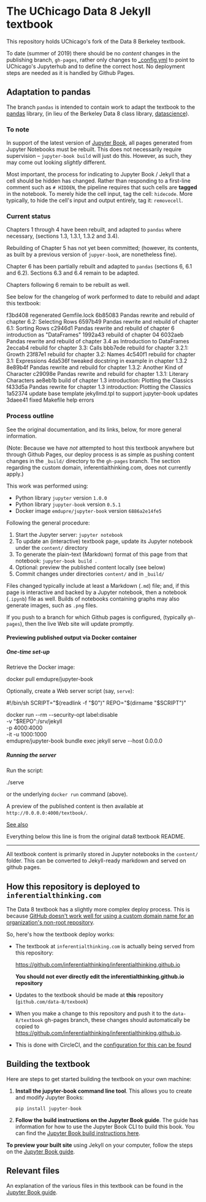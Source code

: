 # The UChicago Data 8 Jekyll textbook

This repository holds UChicago's fork of the Data 8 Berkeley textbook.

To date (summer of 2019) there should be no *content* changes in the publishing branch, `gh-pages`, rather only changes to [\_config.yml](_config.yml) to point to UChicago's Jupyterhub and to define the correct host. No deployment steps are needed as it is handled by Github Pages. 

## Adaptation to pandas

The branch `pandas` is intended to contain work to adapt the textbook to the [pandas](https://pandas.pydata.org/) library, (in lieu of the Berkeley Data 8 class library, [datascience](https://github.com/data-8/datascience)).

### To note

In support of the latest version of [Jupyter Book](https://jupyter.org/jupyter-book/), all pages generated from Jupyter Notebooks must be rebuilt. This does not necessarily require supervision &ndash; `jupyter-book build` will just do this. However, as such, they may come out looking *slightly* different.

Most important, the process for indicating to Jupyter Book / Jekyll that a cell should be hidden has changed. Rather than responding to a first-line comment such as `# HIDDEN`, the pipeline requires that such cells are **tagged** in the notebook. To merely hide the cell input, tag the cell: `hidecode`. More typically, to hide the cell's input and output entirely, tag it: `removecell`.

### Current status

Chapters 1 through 4 have been rebuilt, and adapted to `pandas` where necessary, (sections 1.3, 1.3.1, 1.3.2 and 3.4).

Rebuilding of Chapter 5 has not yet been committed; (however, its contents, as built by a previous version of `jupyer-book`, are nonetheless fine).

Chapter 6 has been partially rebuilt and adapted to `pandas` (sections 6, 6.1 and 6.2). Sections 6.3 and 6.4 remain to be adapted.

Chapters following 6 remain to be rebuilt as well.

See below for the changelog of work performed to date to rebuild and adapt this textbook:

  f3bd408 regenerated Gemfile.lock
  6b85083 Pandas rewrite and rebuild of chapter 6.2: Selecting Rows
  6597b49 Pandas rewrite and rebuild of chapter 6.1: Sorting Rows
  c2946d1 Pandas rewrite and rebuild of chapter 6 introduction as "DataFrames"
  1992a43 rebuild of chapter 04
  6032aeb Pandas rewrite and rebuild of chapter 3.4 as Introduction to DataFrames
  2eccab4 rebuild for chapter 3.3: Calls
  bbb7ede rebuild for chapter 3.2.1: Growth
  23f87e1 rebuild for chapter 3.2: Names
  4c540f1 rebuild for chapter 3.1: Expressions
  4da536f tweaked docstring in example in chapter 1.3.2
  8e89b4f Pandas rewrite and rebuild for chapter 1.3.2: Another Kind of Character
  c29098e Pandas rewrite and rebuild for chapter 1.3.1: Literary Characters
  ae8eb1b build of chapter 1.3 introduction: Plotting the Classics
  f433d5a Pandas rewrite for chapter 1.3 introduction: Plotting the Classics
  1a52374 update base template jekyllmd.tpl to support jupyter-book updates
  3daee41 fixed Makefile help errors

### Process outline

See the original documentation, and its links, below, for more general information.

(Note: Because we have *not* attempted to host this textbook anywhere but through Github Pages, our deploy process is as simple as pushing content changes in the `_build/` directory to the `gh-pages` branch. The section regarding the custom domain, inferentialthinking.com, does not currently apply.)

This work was performed using:

* Python library `jupyter` version `1.0.0`
* Python library `jupyter-book` version `0.5.1`
* Docker image `emdupre/jupyter-book` version `6886a2e14fe5`

Following the general procedure:

1. Start the Jupyter server: `jupyter notebook`
1. To update an (interactive) textbook page, update its Jupyter notebook under the `content/` directory
1. To generate the plain-text (Markdown) format of this page from that notebook: `jupyter-book build .`
1. Optional: preview the published content locally (see below)
1. Commit changes under directories `content/` and in `_build/`

Files changed typically include at least a Markdown (`.md`) file; and, if this page is interactive and backed by a Jupyter notebook, then a notebook (`.ipynb`) file as well. Builds of notebooks containing graphs may also generate images, such as `.png` files.

If you push to a branch for which Github pages is configured, (typically `gh-pages`), then the live Web site will update promptly.

#### Previewing published output via Docker container

##### One-time set-up

Retrieve the Docker image:

  docker pull emdupre/jupyter-book

Optionally, create a Web server script (say, `serve`):

  #!/bin/sh
  SCRIPT="$(readlink -f "$0")"
  REPO="$(dirname "$SCRIPT")"
  
  docker run --rm --security-opt label:disable  \
     -v "$REPO":/srv/jekyll \
     -p 4000:4000 \
     -it -u 1000:1000 \
     emdupre/jupyter-book bundle exec jekyll serve --host 0.0.0.0

##### Running the server

Run the script:

  ./serve

or the underlying `docker run` command (above).

A preview of the published content is then available at `http://0.0.0.0:4000/textbook/`.

[See also](https://jupyter.org/jupyter-book/guide/03_build.html#building-your-site-locally-with-containers-docker)


Everything below this line is from the original data8 textbook README.

-------

All textbook content is primarily stored in Jupyter notebooks in the `content/` folder.
This can be converted to Jekyll-ready markdown and served on github pages.

## How this repository is deployed to `inferentialthinking.com`

The Data 8 textbook has a slightly more complex deploy process. This is because
[GitHub doesn't work well for using a custom domain name for an organization's non-root
repository](https://help.github.com/articles/custom-domain-redirects-for-github-pages-sites/).

So, here's how the textbook deploy works:

* The textbook at `inferentialthinking.com` is actually being served from this repository:

  https://github.com/inferentialthinking/inferentialthinking.github.io

  **You should not ever directly edit the inferentialthinking.github.io repository**
* Updates to the textbook should be made at **this** repository (`github.com/data-8/texbook`)
* When you make a change to this repository and push it to the `data-8/textbook` gh-pages
  branch, these changes should automatically be copied to https://github.com/inferentialthinking/inferentialthinking.github.io.
* This is done with CircleCI, and the [configuration for this can be found](.circleci/config.yml)

## Building the textbook
Here are steps to get started building the textbook on your own machine:

1. **Install the jupyter-book command line tool**. This allows you to create
   and modify Jupyter Books:

   ```
   pip install jupyter-book
   ```

2. **Follow the build instructions on the Jupyter Book guide**. The guide
   has information for how to use the Jupyter Book CLI to build this book.
   You can find the [Jupyter Book build instructions here](https://jupyter.org/jupyter-book/guide/03_build.html#build-the-books-markdown).

**To preview your built site** using Jekyll on your computer, follow
the steps on the [Jupyter Book guide](https://jupyter.org/jupyter-book/guide/03_build.html#build-the-books-site-html-locally-optional).

## Relevant files

An explanation of the various files in this textbook can be found in
the [Jupyter Book guide](https://jupyter.org/jupyter-book/guide/01_overview.html#a-quick-tour-of-a-jupyter-book).
